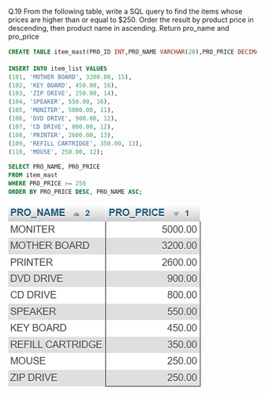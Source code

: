 Q.19 From the following table, write a SQL query to find the items whose 
prices are higher than or equal to $250. Order the result by product price in 
descending, then product name in ascending. Return pro_name and 
pro_price


```sql
CREATE TABLE item_mast(PRO_ID INT,PRO_NAME VARCHAR(20),PRO_PRICE DECIMAL(10,2),PRO_COM INT);

INSERT INTO item_list VALUES 
(101, 'MOTHER BOARD', 3200.00, 15),
(102, 'KEY BOARD', 450.00, 16),
(103, 'ZIP DRIVE', 250.00, 14),
(104, 'SPEAKER', 550.00, 16),
(105, 'MONITER', 5000.00, 11),
(106, 'DVD DRIVE', 900.00, 12),
(107, 'CD DRIVE', 800.00, 12),
(108, 'PRINTER', 2600.00, 13),
(109, 'REFILL CARTRIDGE', 350.00, 13),
(110, 'MOUSE', 250.00, 12);
```
```sql
SELECT PRO_NAME, PRO_PRICE
FROM item_mast
WHERE PRO_PRICE >= 250
ORDER BY PRO_PRICE DESC, PRO_NAME ASC;
```
![](ss\Screenshot_2024-10-07_203834.png)